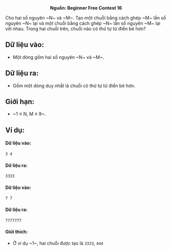 **<center>Nguồn: Beginner Free Contest 16</center>**

Cho hai số nguyên ~N~ và ~M~. Tạo một chuỗi bằng cách ghép ~M~ lần số nguyên ~N~ lại và một chuỗi bằng cách ghép ~N~ lần số nguyên ~M~ lại với nhau. Trong hai chuỗi trên, chuỗi nào có thứ tự từ điển bé hơn?

## Dữ liệu vào:
- Một dòng gồm hai số nguyên ~N~ và ~M~.

## Dữ liệu ra:
- Gồm một dòng duy nhất là chuỗi có thứ tự từ điển bé hơn.

## Giới hạn:
- ~1 ≤ N, M ≤ 9~.

## Ví dụ:
#### Dữ liệu vào:
```
3 4
```

#### Dữ liệu ra:
```
3333
```

#### Dữ liệu vào:
```
7 7
```

#### Dữ liệu ra:
```
7777777
```

#### Giứi thích:
- Ở ví dụ ~1~, hai chuỗi được tạo là `3333`, `444`